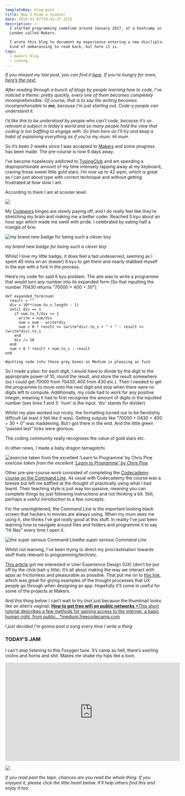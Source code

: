 ```yaml
---
templateKey: blog-post
title: Now I Ride a Scooter
date: 2018-01-07T19:41:27.222Z
description: >-
  I started programming sometime around January 2017, at a bootcamp in East
  London called Makers. 

  I wrote this blog to document my experience entering a new disclipline. It's
  kind of embarassing to read back, but here it is. 
tags:
  - makers blog
  - coding
---
```

*If you missed my last post, you can find it [here](https://medium.com/dude-wheres-my-code/mountains-and-warriors-33d849eba0c9#.8g8i2ot1x). If you’re hungry for more, [here’s the next](https://medium.com/codewhale/time-to-stop-floating-around-bdce613fefe7).*

*After reading through a bunch of blogs by people learning how to code, I’ve noticed a theme: pretty quickly, every one of them becomes completely incomprehensible. Of course, that is to say the writing becomes incomprehensible to **me**, because I’m just starting out. Code-y people can understand it.*

*I’d like this to be understood by people who can’t code, because it’s so relevant a subject in today’s world and so many people hold the view that coding is too baffling to engage with. So from here on I’ll try and keep a habit of explaining everything as if you’re my mum. Hi mum.*

So it’s been 2 weeks since I was accepted to [Makers](http://www.makersacademy.com/) and some progress has been made. The pre-course is now 6 days away.

I’ve become hopelessly addicted to [TypingClub](https://www.typingclub.com/) and am spending a disproportionate amount of my time intensely tapping away at my keyboard, craving those sweet little gold stars. I’m now up to 42 wpm, which is great as I can just about type with correct technique and without getting frustrated at how slow I am.

According to them I am at scooter level.

![](https://cdn-images-1.medium.com/max/2340/1*WeM_M87JkbAcSnspR630aA.png)

My [Codewars](http://codewars.com) binges are slowly paying off, and I do really feel like they’re stretching my brain and making me a better coder. Reached 5 kyu about an hour ago which made me swell with pride. I celebrated by eating half a triangle of brie.

![my brand new badge for being such a clever boy](https://cdn-images-1.medium.com/max/2000/1*iFmo7kdXMhkmiUTU41Hh9w.png)

*my brand new badge for being such a clever boy*

Whilst I love my little badge, it does feel a tad undeserved, seeming as I spent 45 mins on an (easier) 6 kyu to get there and nearly stabbed myself in the eye with a fork in the process.

Here’s my code for said 6 kyu problem. The aim was to write a programme that would turn any number into its expanded form (So that inputting the number 70430 returns “70000 + 400 + 30”):

    def expanded_form(num)
      result = ""
      div = 10**(num.to_s.length - 1)
      until div == 1
        if num.to_f/div >= 1
          write = num/div
          num = num - write*div
          num > 0 ? result << (write*div).to_s + " + " : result << (write*div).to_s
        end
        div /= 10
      end
      num > 0 ? result + num.to_s : result
    end

    #putting code into these grey boxes on Medium is pleasing as fuck

So I made a plan: for each digit, I would have to divide by the digit to the appropriate power of 10, round the result, and store the result somewhere (so I could get 70000 from 70430, 400 from 430 etc.). Then I needed to get the programme to move onto the next digit and stop when there were no digits left to compute. Additionally, my code had to work for any positive integer, meaning it had to first recognise the amount of digits in the inputted number (see lines 1 and 3: ‘num’ is the input, ‘div’ stands for divider).

Whilst my plan worked out nicely, the formatting turned out to be fiendishly difficult (at least it felt like it was). Getting outputs like “70000 + 0430 + 400 + 30 + 0” was maddening. But I got there in the end. And the little green “passed test” ticks were glorious.

The coding community really recognises the value of gold stars etc.

In other news, I made a baby dragon tamagotchi.

![exercise taken from the excellent [‘Learn to Programme’ by Chris Pine](https://pine.fm/LearnToProgram/)](https://cdn-images-1.medium.com/max/2000/1*IeJOrm976rbnMVlEZtv8vg.png)*exercise taken from the excellent [‘Learn to Programme’ by Chris Pine](https://pine.fm/LearnToProgram/)*

Other pre-pre-course work consisted of completing the [Codecademy course on the Command Line](https://www.codecademy.com/learn/learn-the-command-line). As usual with Codecademy the course was a breeze but left me baffled at the thought of practically using what I had learnt. Their teaching style is just way too passive, meaning you can complete things by just following instructions and not thinking a bit. Still, perhaps a useful introduction to a few concepts.

For the unenlightened, the Command Line is the important looking black screen that hackers in movies are always using. When my mum sees me using it, she thinks I’ve got *really* good at this stuff. In reality I’ve just been learning how to navigate around files and folders and programme it to say “Hi Naz” every time I open it.

![the super serious Command Line](https://cdn-images-1.medium.com/max/2000/1*Y2_IZlFRVLsT08_CgBI70g.png)*the super serious Command Line*

Whilst not learning, I’ve been trying to direct my procrastination towards stuff thats relevant to programming/tech/etc.

[This article](https://medium.freecodecamp.com/0-100-from-no-experience-to-a-6-figure-sf-design-job-in-12-months-cd7546034077) got me interested in User Experience Design (UX) (don’t be put off by the click-bait-y title). It’s all about making the way we interact with apps as frictionless and pleasurable as possible. That put me on to [this link](http://www.useronboard.com/), which was great for giving examples of the thought processes that UX people go through when designing an app. Hopefully it’ll come in useful for some of the projects at Makers.

And this thing below I can’t wait to try (not just because the thumbnail looks like an alien’s vagina):
[**How to get free wifi on public networks**
*This short tutorial describes a few methods for gaining access to the internet, a basic human right, from public…*medium.freecodecamp.com](https://medium.freecodecamp.com/free-wifi-on-public-networks-daf716cebc80)

*I just decided I’m gonna post a song every time I write a thing*

### **TODAY’S JAM**

I can’t stop listening to this Foxygen tune. It’s camp as hell, there’s swirling violins and horns and shit. Makes me shake my hips like a loon.

<center><iframe width="560" height="315" src="https://www.youtube.com/embed/_-tZ1gbc2pQ" frameborder="0" allowfullscreen></iframe></center>

![](https://cdn-images-1.medium.com/max/2000/1*tjJoW_Kmgc19RrnOcauZyg.png)

*If you read past the tapir, chances are you read the whole thing. If you enjoyed it, please click the little heart below. It’ll help others find this and enjoy it too.*
